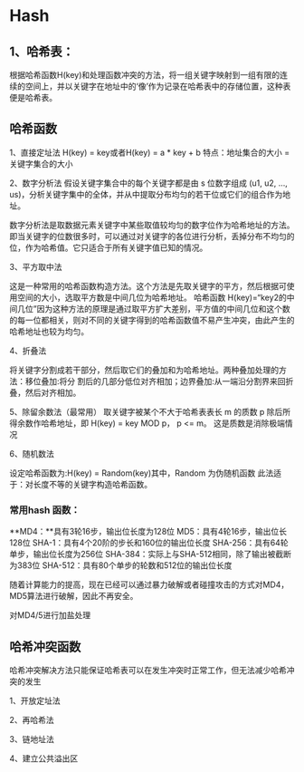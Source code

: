 # Hash

## 1、哈希表：

根据哈希函数H(key)和处理函数冲突的方法，将一组关键字映射到一组有限的连续的空间上，并以关键字在地址中的‘像’作为记录在哈希表中的存储位置，这种表便是哈希表。

## 哈希函数

1、直接定址法
    H(key) = key或者H(key) = a * key + b
    特点：地址集合的大小 = 关键字集合的大小
    
2、数字分析法
    假设关键字集合中的每个关键字都是由 s 位数字组成 (u1, u2, …, us)，分析关键字集中的全体，并从中提取分布均匀的若干位或它们的组合作为地址。

数字分析法是取数据元素关键字中某些取值较均匀的数字位作为哈希地址的方法。即当关键字的位数很多时，可以通过对关键字的各位进行分析，丢掉分布不均匀的位，作为哈希值。它只适合于所有关键字值已知的情况。
    
3、平方取中法

这是一种常用的哈希函数构造方法。这个方法是先取关键字的平方，然后根据可使用空间的大小，选取平方数是中间几位为哈希地址。
哈希函数 H(key)=“key2的中间几位”因为这种方法的原理是通过取平方扩大差别，平方值的中间几位和这个数的每一位都相关，则对不同的关键字得到的哈希函数值不易产生冲突，由此产生的哈希地址也较为均匀。

4、折叠法

将关键字分割成若干部分，然后取它们的叠加和为哈希地址。两种叠加处理的方法：移位叠加:将分 割后的几部分低位对齐相加；边界叠加:从一端沿分割界来回折叠，然后对齐相加。

5、除留余数法（最常用）
取关键字被某个不大于哈希表表长 m 的质数 p 除后所得余数作哈希地址，即 H(key) = key MOD p，  p <=  m。 这是质数是消除极端情况

6、随机数法

设定哈希函数为:H(key) = Random(key)其中，Random 为伪随机函数
此法适于：对长度不等的关键字构造哈希函数。


### 常用hash 函数：

**MD4：**具有3轮16步，输出位长度为128位
MD5：具有4轮16步，输出位长128位
SHA-1：具有4个20阶的步长和160位的输出位长度
SHA-256：具有64轮单步，输出位长度为256位
SHA-384：实际上与SHA-512相同，除了输出被截断为383位
SHA-512：具有80个单步的轮数和512位的输出位长度

随着计算能力的提高，现在已经可以通过暴力破解或者碰撞攻击的方式对MD4，MD5算法进行破解，因此不再安全。

对MD4/5进行加盐处理


## 哈希冲突函数

哈希冲突解决方法只能保证哈希表可以在发生冲突时正常工作，但无法减少哈希冲突的发生

1、开放定址法

2、再哈希法

3、链地址法

4、建立公共溢出区


